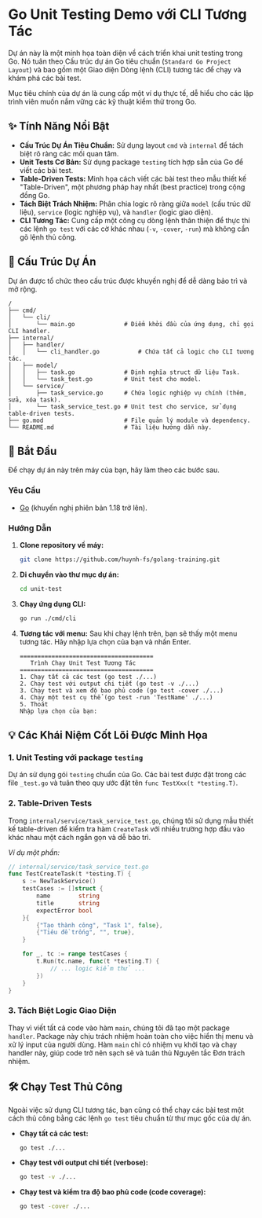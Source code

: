 # Go Unit Testing Demo với CLI Tương Tác

Dự án này là một minh họa toàn diện về cách triển khai unit testing trong Go. Nó tuân theo Cấu trúc dự án Go tiêu chuẩn (`Standard Go Project Layout`) và bao gồm một Giao diện Dòng lệnh (CLI) tương tác để chạy và khám phá các bài test.

Mục tiêu chính của dự án là cung cấp một ví dụ thực tế, dễ hiểu cho các lập trình viên muốn nắm vững các kỹ thuật kiểm thử trong Go.

## ✨ Tính Năng Nổi Bật

- **Cấu Trúc Dự Án Tiêu Chuẩn:** Sử dụng layout `cmd` và `internal` để tách biệt rõ ràng các mối quan tâm.
- **Unit Tests Cơ Bản:** Sử dụng package `testing` tích hợp sẵn của Go để viết các bài test.
- **Table-Driven Tests:** Minh họa cách viết các bài test theo mẫu thiết kế "Table-Driven", một phương pháp hay nhất (best practice) trong cộng đồng Go.
- **Tách Biệt Trách Nhiệm:** Phân chia logic rõ ràng giữa `model` (cấu trúc dữ liệu), `service` (logic nghiệp vụ), và `handler` (logic giao diện).
- **CLI Tương Tác:** Cung cấp một công cụ dòng lệnh thân thiện để thực thi các lệnh `go test` với các cờ khác nhau (`-v`, `-cover`, `-run`) mà không cần gõ lệnh thủ công.

## 📂 Cấu Trúc Dự Án

Dự án được tổ chức theo cấu trúc được khuyến nghị để dễ dàng bảo trì và mở rộng.

```
/
├── cmd/
│   └── cli/
│       └── main.go              # Điểm khởi đầu của ứng dụng, chỉ gọi CLI handler.
├── internal/
│   ├── handler/
│   │   └── cli_handler.go           # Chứa tất cả logic cho CLI tương tác.
│   ├── model/
│   │   ├── task.go              # Định nghĩa struct dữ liệu Task.
│   │   └── task_test.go         # Unit test cho model.
│   └── service/
│       ├── task_service.go      # Chứa logic nghiệp vụ chính (thêm, sửa, xóa task).
│       └── task_service_test.go # Unit test cho service, sử dụng table-driven tests.
├── go.mod                       # File quản lý module và dependency.
└── README.md                    # Tài liệu hướng dẫn này.
```

## 🚀 Bắt Đầu

Để chạy dự án này trên máy của bạn, hãy làm theo các bước sau.

### Yêu Cầu

- [Go](https://go.dev/doc/install) (khuyến nghị phiên bản 1.18 trở lên).

### Hướng Dẫn

1.  **Clone repository về máy:**

    ```bash
    git clone https://github.com/huynh-fs/golang-training.git
    ```

2.  **Di chuyển vào thư mục dự án:**

    ```bash
    cd unit-test
    ```

3.  **Chạy ứng dụng CLI:**

    ```bash
    go run ./cmd/cli
    ```

4.  **Tương tác với menu:**
    Sau khi chạy lệnh trên, bạn sẽ thấy một menu tương tác. Hãy nhập lựa chọn của bạn và nhấn Enter.
    ```
    ======================================
       Trình Chạy Unit Test Tương Tác
    ======================================
    1. Chạy tất cả các test (go test ./...)
    2. Chạy test với output chi tiết (go test -v ./...)
    3. Chạy test và xem độ bao phủ code (go test -cover ./...)
    4. Chạy một test cụ thể (go test -run 'TestName' ./...)
    5. Thoát
    Nhập lựa chọn của bạn:
    ```

## 💡 Các Khái Niệm Cốt Lõi Được Minh Họa

### 1. Unit Testing với package `testing`

Dự án sử dụng gói `testing` chuẩn của Go. Các bài test được đặt trong các file `_test.go` và tuân theo quy ước đặt tên `func TestXxx(t *testing.T)`.

### 2. Table-Driven Tests

Trong `internal/service/task_service_test.go`, chúng tôi sử dụng mẫu thiết kế table-driven để kiểm tra hàm `CreateTask` với nhiều trường hợp đầu vào khác nhau một cách ngắn gọn và dễ bảo trì.

_Ví dụ một phần:_

```go
// internal/service/task_service_test.go
func TestCreateTask(t *testing.T) {
	s := NewTaskService()
	testCases := []struct {
		name        string
		title       string
		expectError bool
	}{
		{"Tạo thành công", "Task 1", false},
		{"Tiêu đề trống", "", true},
	}

	for _, tc := range testCases {
		t.Run(tc.name, func(t *testing.T) {
			// ... logic kiểm thử ...
		})
	}
}
```

### 3. Tách Biệt Logic Giao Diện

Thay vì viết tất cả code vào hàm `main`, chúng tôi đã tạo một package `handler`. Package này chịu trách nhiệm hoàn toàn cho việc hiển thị menu và xử lý input của người dùng. Hàm `main` chỉ có nhiệm vụ khởi tạo và chạy handler này, giúp code trở nên sạch sẽ và tuân thủ Nguyên tắc Đơn trách nhiệm.

## 🛠️ Chạy Test Thủ Công

Ngoài việc sử dụng CLI tương tác, bạn cũng có thể chạy các bài test một cách thủ công bằng các lệnh `go test` tiêu chuẩn từ thư mục gốc của dự án.

- **Chạy tất cả các test:**

  ```bash
  go test ./...
  ```

- **Chạy test với output chi tiết (verbose):**

  ```bash
  go test -v ./...
  ```

- **Chạy test và kiểm tra độ bao phủ code (code coverage):**
  ```bash
  go test -cover ./...
  ```
